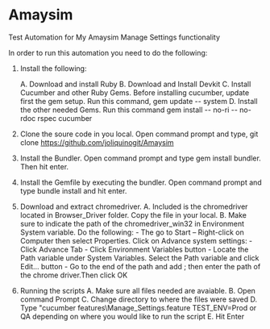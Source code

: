 # Amaysim
Test Automation for My Amaysim Manage Settings functionality


In order to run this automation you need to do the following:

1. Install the following:

	A. Download and install Ruby
	B. Download and Install Devkit
	C. Install Cucumber and other Ruby Gems. Before installing cucumber, update first the gem setup. Run this 	command, gem update -- system
	D. Install the other needed Gems. Run this command
	gem install -- no-ri -- no-rdoc rspec cucumber

2. Clone the soure code in you local. Open command prompt and type, git clone https://github.com/joliquinogit/Amaysim


3. Install the Bundler. Open command prompt and type gem install bundler. Then hit enter.


4. Install the Gemfile by executing the bundler. Open command prompt and type bundle install and hit enter.


5. Download and extract chromedriver.
	A. Included is the chromedriver located in Browser_Driver folder. Copy the file in your local.
	B. Make sure to indicate the path of the chromedriver_win32 in Environment System variable. Do the following:
		- The go to Start – Right-click on Computer then select Properties. Click on Advance system settings:
		- Click Advance Tab
		- Click Environment Variables button
		- Locate the Path variable under System Variables. Select the Path variable and click Edit… button
		- Go to the end of the path and add ; then enter the path of the chrome driver.Then click OK


7. Running the scripts
	A. Make sure all files needed are avaiable.
	B. Open command Prompt
	C. Change directory to where the files were saved
	D. Type "cucumber features\Manage_Settings.feature TEST_ENV=Prod or QA depending on where you would like to run the script
	E. Hit Enter



	